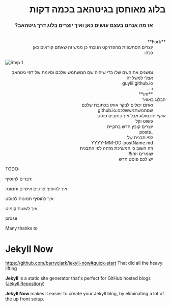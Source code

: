 <dl dir="rtl">
  <dt><h1>בלוג מאוחסן בגיטהאב בכמה דקות</h1></dt>
    <dd><h3>
      אז מה אנחנו בעצם עושים כאן
  ואיך יוצרים בלוג דרך גיטהאב?    
      </h3></dd>
  <br>
  <dt>**Fork**</dt>
    <dd>יוצרים הסתעפות מהפרויקט הנוכחי
      כן ממש זה שאתם קוראים כאן
    </dd>
    <dd>ככה:</dd>
</dl>

![Step 1](/images/step1.gif "Step 1")

<dl dir="rtl">
    <dd>ומשנים את השם שלו כדי שיהיה שם המשתמש שלכם וסיומת של דפי גיטהאב
      אצלי למשל זה</dd>
    <dd>guylil.github.io
    </dd>
    <dd>ו.....</dd>
    <dd>**זהו**</dd>
  <dt>הבלוג באוויר</dt>
    <dd>ואתם יכולים לבקר אותו בכתובת שלכם</dd>
    <dd>שםהמשתמששלכם.github.io</dd>
  <dt> אוקיי חוכמולוג אבל איך כותבים פוסט</dt>
    <dd>פשוט וקל</dd>
    <dd>יוצרים קובץ חדש בתקיית</dd>
    <dd>_posts</dd>
    <dd>לפי תבנית של</dd>
    <dd>YYYY-MM-DD-postName.md</dd>
    <dd>וזה חשוב כי המערכת מזהה לפי התבנית</dd>
    <dd>שומרים וזהו!!!</dd>
    <dd>יש לכם פוסט חדש</dd>
</dl>

TODO:

דברים להוסיף:

איך להוסיף פרטים אישיים ותמונה

איך להוסיף תמונות לפוסט


איך לעשות קומיט

prose

Many thanks to
# Jekyll Now
https://github.com/barryclark/jekyll-now#quick-start
That did all the heavy lifting

**Jekyll** is a static site generator that's perfect for GitHub hosted blogs ([Jekyll Repository](https://github.com/jekyll/jekyll))

**Jekyll Now** makes it easier to create your Jekyll blog, by eliminating a lot of the up front setup.
